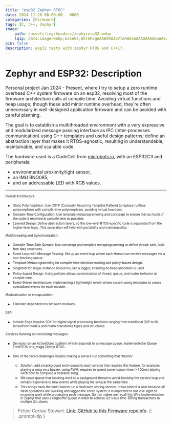 ```yaml
---
title: "esp32 Zephyr RTOS"
date: 2024-11-26 08:00:00 - 0000
categories: [Firmware]
tags: [C, C++, Zephyr]
image:
    path: /assets/img/headers/zephyresp32.webp
    lqip: data:image/webp;base64,UklGRvgAAABXRUJQVlA4WAoAAAAQAAAAEwAAEwAAQUxQSG0AAAABcCIAgJrcXL+w5PqB/QCLdOIu8hatq2Si6zMcJg1v7vqAiJgA8K956a4sMs9ko8D3fT+Yxp4pnR5mHlC25r2SKlUCf/lK7vT8vdjuHcLgHWT5HSC92L+EANYpVBudvudCCF355pbmWI4nwf8GAFZQOCBkAAAAsAMAnQEqFAAUAD85jMFXLykno6gKqeAnCWcAAC51y355xXi6NwAA/c0FbWxXZRfsBR5uLtP/7mrBt+90OpZuIFSKRLh+yfNiUS74BeXco3TBMrcZAdoBnGMz+Iw/wJNn+LxAAA==
pin: false
description: esp32 tests with zephyr RTOS and C++17.
---
```


# Zephyr and ESP32: Description

Personal project Jan 2024 - Present, where I try to setup a zero runtime overhead C++ system firmware on an esp32, resolving most of the firmware architecture calls at compile time. Avoiding virtual functions and heap usage; though these add minor runtime overhead, they’re often unnecessary in well-designed application firmware and can be avoided with careful planning.

The goal is to establish a multithreaded environment with a very expressive and modularized message passing interface as IPC (inter-processes communication) using C++ templates and useful design patterns; define an abstraction layer that makes it RTOS-agnostic, resulting in understandable, maintainable, and scalable code.

The hardware used is a CodeCell from [microbots.io](https://microbots.io/products/codecell?variant=50037783724365), with an ESP32C3 and peripherals: 
- environmental proximity/light sensor, 
- an IMU BNO085, 
- and an addressable LED with RGB values.

--------

<sub><sup>Overall Architecture:</sup></sub>

- <sub><sup>Static Polymorphism: Use CRTP (Curiously Recurring Template Pattern) to replace runtime polymorphism with compile-time polymorphism, avoiding virtual functions.</sup></sub>
- <sub><sup>Compile-Time Configuration: Use template metaprogramming and constexpr to ensure that as much of the code is resolved at compile time as possible.</sup></sub>
- <sub><sup>Layered Design: Define abstraction layers, so the low-level RTOS-specific code is separated from the higher-level logic. This separation will help with portability and maintainability.</sup></sub>

 <sub><sup>Multithreading and Synchronization:</sup></sub>

- <sub><sup>Compile-Time Safe Queues: Use constexpr and template metaprogramming to define thread-safe, lock-free data structures.</sup></sub>
- <sub><sup>Event Loop with Message Passing: Set up an event loop where each thread can receive messages via a non-blocking queue. </sup></sub>
- <sub><sup>Template Metaprogramming for compile-time decision-making and policy-based design. </sup></sub>
- <sub><sup>Singleton for single-instance resources, like a logger, ensuring no heap allocation is used.</sup></sub>
- <sub><sup>Policy-based Design: Using policies allows customization of thread, queue, and mutex behavior at compile time.</sup></sub>
- <sub><sup>Event-Driven Architecture: Implementing a lightweight event-driven system using templates to create specialized events for each module.</sup></sub>

 <sub><sup>Modularization or encapsulation:</sup></sub>

- <sub><sup>Eliminate dependencies between modules.</sup></sub>


 <sub><sup>DSP:</sup></sub>

- <sub><sup> Include Edge Impulse SDK for digital signal processing functions ranging from traditional DSP to ML tensorflow models and matrix transforms types and structures.</sup></sub>
  
 <sub><sup>Services Running on receiveing messages:</sup></sub>

- <sub><sup> Services run an ActiveObject pattern which responds to a message queue, implemented in Queue FreeRTOS or k_msgq Zephyr RTOS.</sup></sub>
  
- <sub><sup> One of the faced challenges implies making a service run something that "blocks". </sup></sub>
    - <sub><sup> Solution: add a background work-queue to each service that requires this feature, for example: playing a song on a buzzer, using PWM, requires to spend some human-time (>400ms) playing each note to compose a hearable song,</sup></sub>  
    - <sub><sup> We could queue that blocking work to a background thread to avoid blocking the service loop and remain responsive to new events while playing the song at the same time.</sup></sub>
    - <sub><sup> This brings back the time I had to run a flash/nvm storing service. It was kind of a pain because all flash operations are blocking and lagged the entire system. It is important to not lose sight of incoming work while processing each message. So this makes me recall [this](https://github.com/arduino/ArduinoCore-zephyr/blob/arduino/libraries/Wire/Wire.cpp) Wire implementation in Zephyr that uses a ringbuffer queue in order to achieve i2c's bus time-slicing transactions to multiple i2c slaves.   </sup></sub>

> Felipe Carrau Stewart. [Link: GitHub to this Firmware repo](https://github.com/fcarraustewart/esp32-cpp-fw/tree/master/zephyr-task-templates/)[info](https://fcarraustewart.github.io/about).
{: .prompt-tip }

